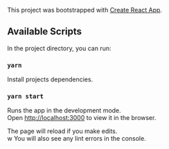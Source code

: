 This project was bootstrapped with [Create React App](https://github.com/facebook/create-react-app).

## Available Scripts

In the project directory, you can run:

### `yarn`

Install projects dependencies.

### `yarn start`

Runs the app in the development mode.<br />
Open [http://localhost:3000](http://localhost:3000) to view it in the browser.

The page will reload if you make edits.<br />w
You will also see any lint errors in the console.

